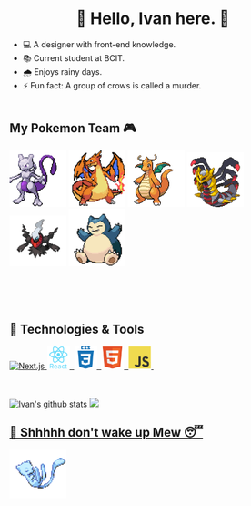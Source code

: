 <h1 align="center"> 🐣 Hello, Ivan here. 👻</h2>
    

- 💻 A designer with front-end knowledge.
- 📚 Current student at BCIT.
- 🌧️ Enjoys rainy days.
- ⚡ Fun fact: A group of crows is called a murder. 
<br><br>
<h2>My Pokemon Team  🎮</h2>
<div>
<img src='mewtwo.gif' width="100"/>
<img src='charzard.gif' width="100"/>
<img src='dragonite.gif' width="100"/>
<img src='giratina.gif' width="100"/>
<img src='darkrai.gif' width="100"/>
<img src='snorlax.gif' width="100"/>
<br><br>
</div>
  
  <br><br>

<h2>🔨 Technologies & Tools</h2>
<div>
<a href="https://github.com/search?l=JavaScript&q=user%3Aitong6+language%3Anhtml&type=Repositories"><img alt="Next.js" src="https://img.shields.io/badge/Next-black?style=for-the-badge&logo=next.js&logoColor=white" title="Next" alt="Next" width="80" height="40"/>
  <a href="https://github.com/search?l=JavaScript&q=user%3Aitong6+language%3Anhtml&type=Repositories"><img src="https://github.com/devicons/devicon/blob/master/icons/react/react-original-wordmark.svg" title="React" alt="React" width="40" height="40"/>&nbsp;
  <a href="https://github.com/search?l=CSS&q=user%3Aitong6+language%3Anhtml&type=Repositories"><img src="https://github.com/devicons/devicon/blob/master/icons/css3/css3-plain-wordmark.svg"  title="CSS3" alt="CSS" width="40" height="40"/>&nbsp;
    <a href="https://github.com/search?l=HTML&q=user%3Aitong6+language%3Anhtml&type=Repositories"><img src="https://github.com/devicons/devicon/blob/master/icons/html5/html5-original.svg" title="HTML5" alt="HTML" width="40" height="40"/>&nbsp;
      <a href="https://github.com/search?l=JavaScript&q=user%3Aitong6+language%3Anhtml&type=Repositories"><img src="https://github.com/devicons/devicon/blob/master/icons/javascript/javascript-original.svg" title="JavaScript" alt="JavaScript" width="40" height="40"/>&nbsp;
</div>

  <br><br>
![Ivan's github stats](https://github-readme-stats.vercel.app/api?username=itong6&count_private=true&show_icons=true&theme=nord)
  <img height="180em" src="https://github-readme-stats-eight-theta.vercel.app/api/top-langs/?username=itong6&layout=compact&langs_count=8&theme=nord"/>
<h2>🤫 Shhhhh don't wake up Mew 😴 </h2> <img src='mew2.gif' width="100"/>



<!--


Here are some ideas to get you started:

- 🔭 I’m currently working on ...
- 🌱 I’m currently learning ...
- 👯 I’m looking to collaborate on ...
- 🤔 I’m looking for help with ...
- 💬 Ask me about ...
- 📫 How to reach me: ...
- 😄 Pronouns: ...
- ⚡ Fun fact: ...
-->

